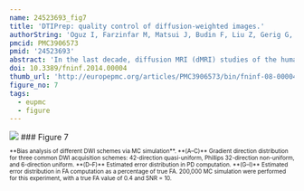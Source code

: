 ```yaml
---
name: 24523693_fig7
title: 'DTIPrep: quality control of diffusion-weighted images.'
authorString: 'Oguz I, Farzinfar M, Matsui J, Budin F, Liu Z, Gerig G, Johnson HJ, Styner M.'
pmcid: PMC3906573
pmid: '24523693'
abstract: 'In the last decade, diffusion MRI (dMRI) studies of the human and animal brain have been used to investigate a multitude of pathologies and drug-related effects in neuroscience research. Study after study identifies white matter (WM) degeneration as a crucial biomarker for all these diseases. The tool of choice for studying WM is dMRI. However, dMRI has inherently low signal-to-noise ratio and its acquisition requires a relatively long scan time; in fact, the high loads required occasionally stress scanner hardware past the point of physical failure. As a result, many types of artifacts implicate the quality of diffusion imagery. Using these complex scans containing artifacts without quality control (QC) can result in considerable error and bias in the subsequent analysis, negatively affecting the results of research studies using them. However, dMRI QC remains an under-recognized issue in the dMRI community as there are no user-friendly tools commonly available to comprehensively address the issue of dMRI QC. As a result, current dMRI studies often perform a poor job at dMRI QC. Thorough QC of dMRI will reduce measurement noise and improve reproducibility, and sensitivity in neuroimaging studies; this will allow researchers to more fully exploit the power of the dMRI technique and will ultimately advance neuroscience. Therefore, in this manuscript, we present our open-source software, DTIPrep, as a unified, user friendly platform for thorough QC of dMRI data. These include artifacts caused by eddy-currents, head motion, bed vibration and pulsation, venetian blind artifacts, as well as slice-wise and gradient-wise intensity inconsistencies. This paper summarizes a basic set of features of DTIPrep described earlier and focuses on newly added capabilities related to directional artifacts and bias analysis.'
doi: 10.3389/fninf.2014.00004
thumb_url: 'http://europepmc.org/articles/PMC3906573/bin/fninf-08-00004-g0007.gif'
figure_no: 7
tags:
  - eupmc
  - figure
---
```

<img src='http://europepmc.org/articles/PMC3906573/bin/fninf-08-00004-g0007.jpg' style='max-height: 300px'>
### Figure 7
<p style='font-size: 10px;'>**Bias analysis of different DWI schemes via MC simulation**. **(A–C)** Gradient direction distribution for three common DWI acquisition schemes: 42-direction quasi-uniform, Phillips 32-direction non-uniform, and 6-direction uniform. **(D–F)** Estimated error distribution in PD computation. **(G–I)** Estimated error distribution in FA computation as a percentage of true FA. 200,000 MC simulation were performed for this experiment, with a true FA value of 0.4 and SNR = 10.</p>
